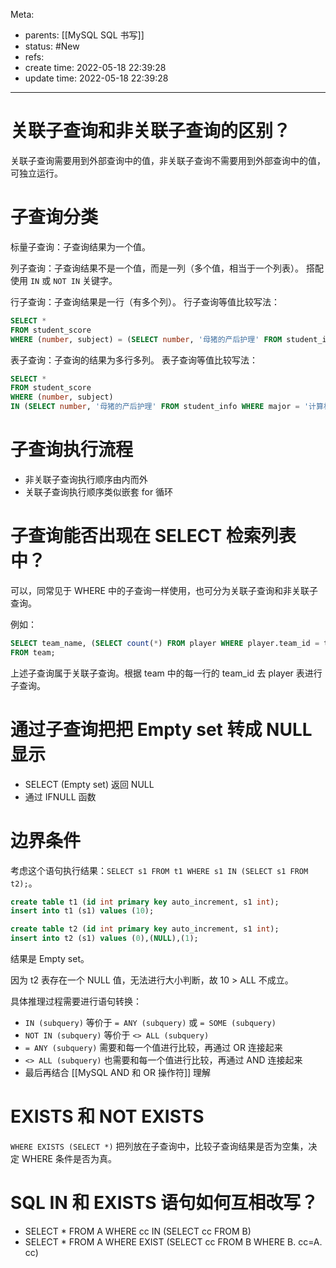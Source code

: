 Meta:

- parents: [[MySQL SQL 书写]]
- status: #New
- refs:
- create time: 2022-05-18 22:39:28
- update time:  2022-05-18 22:39:28

---

# 关联子查询和非关联子查询的区别？

关联子查询需要用到外部查询中的值，非关联子查询不需要用到外部查询中的值，可独立运行。

# 子查询分类

标量子查询：子查询结果为一个值。

列子查询：子查询结果不是一个值，而是一列（多个值，相当于一个列表）。
搭配使用 `IN` 或 `NOT IN` 关键字。

行子查询：子查询结果是一行（有多个列）。
行子查询等值比较写法：

```SQL
SELECT * 
FROM student_score 
WHERE (number, subject) = (SELECT number, '母猪的产后护理' FROM student_info LIMIT 1);
```

表子查询：子查询的结果为多行多列。
表子查询等值比较写法：

```SQL
SELECT * 
FROM student_score 
WHERE (number, subject) 
IN (SELECT number, '母猪的产后护理' FROM student_info WHERE major = '计算机科学与工程');
```

# 子查询执行流程

- 非关联子查询执行顺序由内而外
- 关联子查询执行顺序类似嵌套 for 循环

# 子查询能否出现在 SELECT 检索列表中？

可以，同常见于 WHERE 中的子查询一样使用，也可分为关联子查询和非关联子查询。

例如：

```sql
SELECT team_name, (SELECT count(*) FROM player WHERE player.team_id = team.team_id) AS player_num 
FROM team;
```

上述子查询属于关联子查询。根据 team 中的每一行的 team_id 去 player 表进行子查询。

# 通过子查询把把 Empty set 转成 NULL 显示

- SELECT (Empty set) 返回 NULL
- 通过 IFNULL 函数

# 边界条件

考虑这个语句执行结果：`SELECT s1 FROM t1 WHERE s1 IN (SELECT s1 FROM t2);`。

```sql
create table t1 (id int primary key auto_increment, s1 int);
insert into t1 (s1) values (10);

create table t2 (id int primary key auto_increment, s1 int);
insert into t2 (s1) values (0),(NULL),(1);
```

结果是 Empty set。

因为 t2 表存在一个 NULL 值，无法进行大小判断，故 10 > ALL 不成立。

具体推理过程需要进行语句转换：

- `IN (subquery)` 等价于 `= ANY (subquery)` 或 `= SOME (subquery)`
- `NOT IN (subquery)` 等价于 `<> ALL (subquery)`
- `= ANY (subquery)` 需要和每一个值进行比较，再通过 OR 连接起来
- `<> ALL (subquery)` 也需要和每一个值进行比较，再通过 AND 连接起来
- 最后再结合 [[MySQL AND 和 OR 操作符]] 理解

# EXISTS 和 NOT EXISTS

`WHERE EXISTS (SELECT *)` 把列放在子查询中，比较子查询结果是否为空集，决定 WHERE 条件是否为真。

# SQL IN 和 EXISTS 语句如何互相改写？

- SELECT * FROM A WHERE cc IN (SELECT cc FROM B)
- SELECT * FROM A WHERE EXIST (SELECT cc FROM B WHERE B. cc=A. cc)
